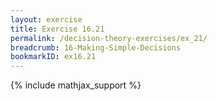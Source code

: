 ```yaml
---
layout: exercise
title: Exercise 16.21
permalink: /decision-theory-exercises/ex_21/
breadcrumb: 16-Making-Simple-Decisions
bookmarkID: ex16.21
---
```


{% include mathjax_support %}
